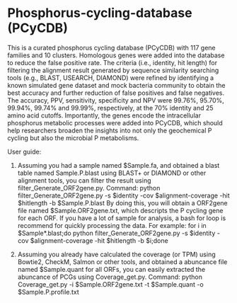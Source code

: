 # Phosphorus-cycling-database (PCyCDB)
This is a curated phosphorus cycling database (PCyCDB) with 117 gene families and 10 clusters. 
Homologous genes were added into the database to reduce the false positive rate. The criteria (i.e., identity, hit length) for filtering the alignment result generated by sequence similarity searching tools (e.g., BLAST, USEARCH, DIAMOND) were refined by identifying a known simulated gene dataset and mock bacteria community to obtain the best accuracy and further reduction of false positives and false negatives. The accuracy, PPV, sensitivity, specificity and NPV were 99.76%, 95.70%, 99.94%, 99.74% and 99.99%, respectively, at the 70% identity and 25 amino acid cutoffs. 
Importantly, the genes encode the intracellular phosphorus metabolic processes were added into PCyCDB, which should help researchers broaden the insights into not only the geochemical P cycling but also the microbial P metabolisms.

User guide:
1. Assuming you had a sample named $Sample.fa, and obtained a blast table named Sample.P.blast using BLAST+ or DIAMOND or other alignment tools, you can filter the result using filter_Generate_ORF2gene.py. 
Command: python filter_Generate_ORF2gene.py -s $identity -cov $alignment-coverage -hit $hitlength -b $Sample.P.blast
By doing this, you will obtain a ORF2gene file named $Sample.ORF2gene.txt, which descripts the P cycling gene for each ORF.
If you have a lot of sample for analysis, a bash for loop is recommend for quickly processing the data. For example:
for i in $Sample*.blast;do python filter_Generate_ORF2gene.py -s $identity -cov $alignment-coverage -hit $hitlength -b $i;done

2. Assuming you already have calculated the coverage (or TPM) using Bowtie2, CheckM, Salmon or other tools, and obtained a abuncance file named $Sample.quant for all ORFs, you can easily extracted the abuncance of PCGs using Coverage_get.py.
Command: python Coverage_get.py -i $Sample.ORF2gene.txt -t $Sample.quant -o $Sample.P.profile.txt

